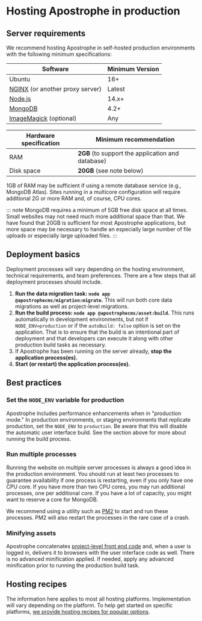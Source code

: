 # Hosting Apostrophe in production

## Server requirements

We recommend hosting Apostrophe in self-hosted production environments with the following minimum specifications:

| Software | Minimum Version |
| ------------- | ------------- |
| Ubuntu | 16+ |
| [NGINX](https://www.nginx.com/) (or another proxy server) | Latest |
| [Node.js](https://nodejs.org/en/) | 14.x+ |
| [MongoDB](https://docs.mongodb.com/manual/administration/install-community/)  | 4.2+ |
| [ImageMagick](https://imagemagick.org/script/download.php#linux) (optional) | Any |


| Hardware specification | Minimum recommendation |
| ------------- | ------------- |
| RAM | **2GB** (to support the application and database) |
| Disk space | **20GB** (see note below) |

1GB of RAM may be sufficient if using a remote database service (e.g., MongoDB Atlas). Sites running in a multicore configuration will require additional 2G or more RAM and, of course, CPU cores.

::: note
MongoDB requires a minimum of 5GB free disk space at all times. Small websites may not need much more additional space than that. We have found that 20GB is sufficient for most Apostrophe applications, but more space may be necessary to handle an especially large number of file uploads or especially large uploaded files.
:::

## Deployment basics

Deployment processes will vary depending on the hosting environment, technical requirements, and team preferences. There are a few steps that all deployment processes should include.

1. **Run the data migration task: `node app @apostrophecms/migration:migrate`.** This will run both core data migrations as well as project-level migrations.
2. **Run the build process: `node app @apostrophecms/asset:build`.** This runs automatically in development environments, but not if `NODE_ENV=production` or if the `autoBuild: false` option is set on the application. That is to ensure that the build is an intentional part of deployment and that developers can execute it along with other production build tasks as necessary.
3. If Apostrophe has been running on the server already, **stop the application process(es).**
4. **Start (or restart) the application process(es).**

## Best practices

### Set the `NODE_ENV` variable for production

Apostrophe includes performance enhancements when in "production mode." In production environments, or staging environments that replicate production, set the `NODE_ENV` to `production`. Be aware that this will disable the automatic user interface build. See the section above for more about running the build process.

### Run multiple processes

Running the website on multiple server processes is always a good idea in the production environment. You should run at least two processes to guarantee availability if one process is restarting, even if you only have one CPU core. If you have more than two CPU cores, you may run additional processes, one per additional core. If you have a lot of capacity, you might want to reserve a core for MongoDB.

We recommend using a utility such as [PM2](https://pm2.keymetrics.io/) to start and run these processes. PM2 will also restart the processes in the rare case of a crash.

### Minifying assets

Apostrophe concatenates [project-level front end code](/guide/front-end-assets.md#placing-client-side-code) and, when a user is logged in, delivers it to browsers with the user interface code as well. There is no advanced minification applied. If needed, apply any advanced minification prior to running the production build task.

## Hosting recipes

The information here applies to most all hosting platforms. Implementation will vary depending on the platform. To help get started on specific platforms, [we provide hosting recipes for popular options](/cookbook/README.md#hosting).

